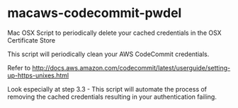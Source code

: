 # macaws-codecommit-pwdel
Mac OSX Script to periodically delete your cached credentials in the OSX Certificate Store

This script will periodically clean your AWS CodeCommit credentials.

Refer to http://docs.aws.amazon.com/codecommit/latest/userguide/setting-up-https-unixes.html

Look especially at step 3.3 - This script will automate the process of removing the cached credentials resulting in your authentication failing.


